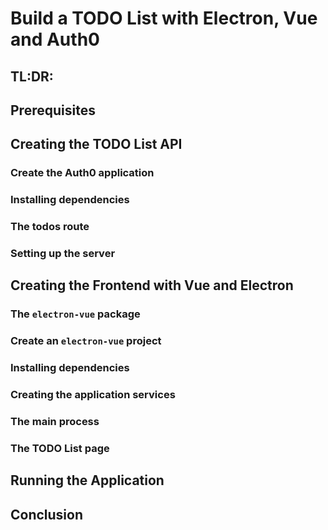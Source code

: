 # Build a TODO List with Electron, Vue and Auth0

## **TL:DR:**

## Prerequisites

## Creating the TODO List API

### Create the Auth0 application

### Installing dependencies

### The todos route

### Setting up the server

## Creating the Frontend with Vue and Electron

### The `electron-vue` package

### Create an `electron-vue` project

### Installing dependencies

### Creating the application services

### The main process

### The TODO List page

## Running the Application

## Conclusion
